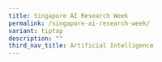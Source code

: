 ```yaml
---
title: Singapore AI Research Week
permalink: /singapore-ai-research-week/
variant: tiptap
description: ""
third_nav_title: Artificial Intelligence
---
```

<p></p>